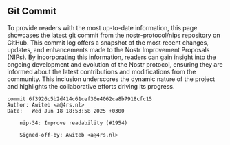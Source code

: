 ## Git Commit
To provide readers with the most up-to-date information, this page showcases the latest git commit from the nostr-protocol/nips repository on GitHub. This commit log offers a snapshot of the most recent changes, updates, and enhancements made to the Nostr Improvement Proposals (NIPs). By incorporating this information, readers can gain insight into the ongoing development and evolution of the Nostr protocol, ensuring they are informed about the latest contributions and modifications from the community. This inclusion underscores the dynamic nature of the project and highlights the collaborative efforts driving its progress.

```shell
commit 6f3926c5b2d414c61cef36e4062ca8b7918cfc15
Author: Awiteb <a@4rs.nl>
Date:   Wed Jun 18 18:53:58 2025 +0300

    nip-34: Improve readability (#1954)
    
    Signed-off-by: Awiteb <a@4rs.nl>
```
